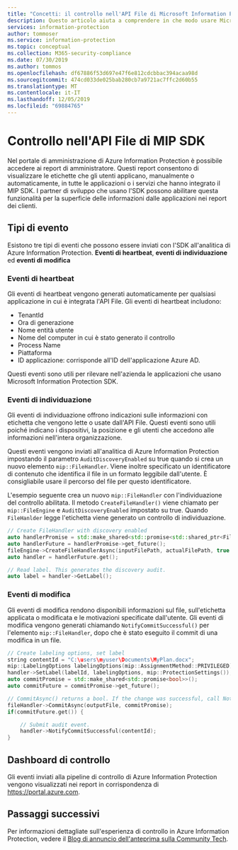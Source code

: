 ```yaml
---
title: "Concetti: il controllo nell'API File di Microsoft Information Protection SDK"
description: Questo articolo aiuta a comprendere in che modo usare Microsoft Information Protection SDK per inviare gli eventi di controllo dell'API File all'analitica di Azure Information Protection.
services: information-protection
author: tommoser
ms.service: information-protection
ms.topic: conceptual
ms.collection: M365-security-compliance
ms.date: 07/30/2019
ms.author: tommos
ms.openlocfilehash: df67886f53d697e47f6e812cdcbbac394acaa98d
ms.sourcegitcommit: 474cd033de025bab280cb7a9721ac7ffc2d60b55
ms.translationtype: MT
ms.contentlocale: it-IT
ms.lasthandoff: 12/05/2019
ms.locfileid: "69884765"
---
```

# <a name="auditing-in-the-mip-sdk-file-api"></a>Controllo nell'API File di MIP SDK

Nel portale di amministrazione di Azure Information Protection è possibile accedere ai report di amministratore. Questi report consentono di visualizzare le etichette che gli utenti applicano, manualmente o automaticamente, in tutte le applicazioni o i servizi che hanno integrato il MIP SDK. I partner di sviluppo che usano l'SDK possono abilitare questa funzionalità per la superficie delle informazioni dalle applicazioni nei report dei clienti.

## <a name="event-types"></a>Tipi di evento

Esistono tre tipi di eventi che possono essere inviati con l'SDK all'analitica di Azure Information Protection. **Eventi di heartbeat**, **eventi di individuazione** ed **eventi di modifica**

### <a name="heartbeat-events"></a>Eventi di heartbeat

Gli eventi di heartbeat vengono generati automaticamente per qualsiasi applicazione in cui è integrata l'API File. Gli eventi di heartbeat includono:

* TenantId
* Ora di generazione
* Nome entità utente
* Nome del computer in cui è stato generato il controllo
* Process Name
* Piattaforma
* ID applicazione: corrisponde all'ID dell'applicazione Azure AD.

Questi eventi sono utili per rilevare nell'azienda le applicazioni che usano Microsoft Information Protection SDK.

### <a name="discovery-events"></a>Eventi di individuazione

Gli eventi di individuazione offrono indicazioni sulle informazioni con etichetta che vengono lette o usate dall'API File. Questi eventi sono utili poiché indicano i dispositivi, la posizione e gli utenti che accedono alle informazioni nell'intera organizzazione.

Questi eventi vengono inviati all'analitica di Azure Information Protection impostando il parametro `AuditDiscoveryEnabled` su true quando si crea un nuovo elemento `mip::FileHandler`. Viene inoltre specificato un identificatore di contenuto che identifica il file in un formato leggibile dall'utente. È consigliabile usare il percorso del file per questo identificatore.

L'esempio seguente crea un nuovo `mip::FileHandler` con l'individuazione del controllo abilitata. Il metodo `CreateFileHandler()` viene chiamato per `mip::FileEngine` e `AuditDiscoveryEnabled` impostato su true. Quando `FileHanlder` legge l'etichetta viene generato un controllo di individuazione.

```cpp
// Create FileHandler with discovery enabled
auto handlerPromise = std::make_shared<std::promise<std::shared_ptr<FileHandler>>>();
auto handlerFuture = handlerPromise->get_future();
fileEngine->CreateFileHandlerAsync(inputFilePath, actualFilePath, true /*AuditDiscoveryEnabled*/, make_shared<FileHandlerObserver>(), createFileHandlerPromise);
auto handler = handlerFuture.get();

// Read label. This generates the discovery audit.
auto label = handler->GetLabel();
```

### <a name="change-events"></a>Eventi di modifica

Gli eventi di modifica rendono disponibili informazioni sul file, sull'etichetta applicata o modificata e le motivazioni specificate dall'utente. Gli eventi di modifica vengono generati chiamando `NotifyCommitSuccessful()` per l'elemento `mip::FileHandler`, dopo che è stato eseguito il commit di una modifica in un file.

```cpp
// Create labeling options, set label
string contentId = "C:\users\myuser\Documents\MyPlan.docx";
mip::LabelingOptions labelingOptions(mip::AssignmentMethod::PRIVILEGED);
handler->SetLabel(labelId, labelingOptions, mip::ProtectionSettings());
auto commitPromise = std::make_shared<std::promise<bool>>();
auto commitFuture = commitPromise->get_future();

// CommitAsync() returns a bool. If the change was successful, call NotifyCommitSuccessful().
fileHandler->CommitAsync(outputFile, commitPromise);
if(commitFuture.get()) {

    // Submit audit event.
    handler->NotifyCommitSuccessful(contentId);
}
```

## <a name="audit-dashboard"></a>Dashboard di controllo

Gli eventi inviati alla pipeline di controllo di Azure Information Protection vengono visualizzati nei report in corrispondenza di https://portal.azure.com. 

## <a name="next-steps"></a>Passaggi successivi

Per informazioni dettagliate sull'esperienza di controllo in Azure Information Protection, vedere il [Blog di annuncio dell'anteprima sulla Community Tech](https://techcommunity.microsoft.com/t5/Azure-Information-Protection/Data-discovery-reporting-and-analytics-for-all-your-data-with/ba-p/253854).
